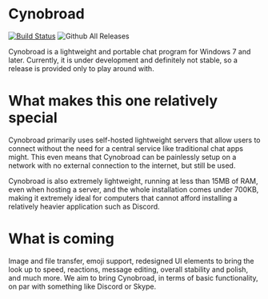 # Cynobroad

[![Build Status](https://travis-ci.org/SDProductions/Cynobroad.svg?branch=master)](https://travis-ci.org/SDProductions/Cynobroad) ![Github All Releases](https://img.shields.io/github/downloads/SDProductions/Cynobroad/total.svg)

Cynobroad is a lightweight and portable chat program for Windows 7 and later. Currently, it is under development and definitely not stable, so a release is provided only to play around with.

# What makes this one relatively special

Cynobroad primarily uses self-hosted lightweight servers that allow users to connect without the need for a central service like traditional chat apps might. This even means that Cynobroad can be painlessly setup on a network with no external connection to the internet, but still be used.

Cynobroad is also extremely lightweight, running at less than 15MB of RAM, even when hosting a server, and the whole installation comes under 700KB, making it extremely ideal for computers that cannot afford installing a relatively heavier application such as Discord.

# What is coming

Image and file transfer, emoji support, redesigned UI elements to bring the look up to speed, reactions, message editing, overall stability and polish, and much more. We aim to bring Cynobroad, in terms of basic functionality, on par with something like Discord or Skype.
